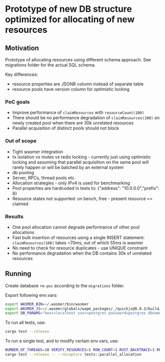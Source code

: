 # Prototype of new DB structure optimized for allocating of new resources

## Motivation

Prototype of allocating resources using different schema approach.
See migrations folder for the actual SQL schema.

Key differences:
* resource properties are JSONB column instead of separate table
* resource pools have version column for optimistic locking

### PoC goals
* Improve performance of `claimResources` with `resourceCount(100)`
* There should be no performance degradation of `claimResources(100)` on
newly created pool when there are 30k unrelated resources 
* Parallel acquisition of distinct pools should not block

### Out of scope
* Tight wasmer integration
* tx isolation vs mutex vs redis locking - currently just using optimistic
locking and assuming that parallel acquisition on the same pool will rarely
happen or will be batched by an external system
* db pooling
* Server, RPCs, thread pools etc.
* Allocation strategies - only IPv4 is used for benchmarking
* Pool properties are hardcoded in tests to: {"address": "10.0.0.0","prefix": 8}
* Resource states not supported: on bench, free - present resource == claimed

### Results
* One pool allocation cannot degrade performance of other pool allocations
* Fast bulk insertion of resources using a single INSERT statement: 
`claimResources(100)` takes ~70ms, out of which 55ms is wasmer
* No need to check for resource duplicates - use UNIQUE constraint
* No performance degradation when the DB contains 30k of unrelated resources

## Running
Create database `rm-poc` according to the `migrations` folder.

Export following env.vars:
```sh
export WASMER_BIN=~/.wasmer/bin/wasmer
export WASMER_JS=~/.wasmer/globals/wapm_packages/_/quickjs@0.0.3/build/qjs.wasm
export DB_PARAMS="host=localhost user=postgres password=postgres dbname=rm-poc"
```

To run all tests, use:
```sh
cargo test --release
```

To run a single test, and to modify certain env.vars, use:
```sh
NUMBER_OF_THREADS=10 VERIFY_RESOURCES=1 ROW_COUNT=1 RUST_BACKTRACE=1 RUST_LOG=info \
cargo test --release -- --nocapture tests::parallel_allocation
```
